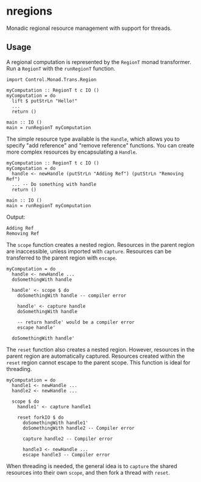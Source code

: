 nregions
========

Monadic regional resource management with support for threads.

Usage
-----

A regional computation is represented by the `RegionT` monad transformer.
Run a `RegionT` with the `runRegionT` function.

```
import Control.Monad.Trans.Region

myComputation :: RegionT t c IO ()
myComputation = do
  lift $ putStrLn "Hello!"
  ...
  return ()

main :: IO ()
main = runRegionT myComputation
```

The simple resource type available is the `Handle`, which allows you to specify "add reference" and "remove reference" functions. You can create more complex resources by encapsulating a `Handle`.

```
myComputation :: RegionT t c IO ()
myComputation = do
  handle <- newHandle (putStrLn "Adding Ref") (putStrLn "Removing Ref")
  ... -- Do something with handle
  return ()

main :: IO ()
main = runRegionT myComputation
```

Output:
```
Adding Ref
Removing Ref
```

The `scope` function creates a nested region.
Resources in the parent region are inaccessible, unless imported with `capture`.
Resources can be transferred to the parent region with `escape`.

```
myComputation = do
  handle <- newHandle ...
  doSomethingWith handle

  handle' <- scope $ do
    doSomethingWith handle -- compiler error

    handle' <- capture handle
    doSomethingWith handle

    -- return handle' would be a compiler error
    escape handle'

  doSomethingWith handle'
```

The `reset` function also creates a nested region.
However, resources in the parent region are automatically captured.
Resources created within the `reset` region cannot escape to the parent scope.
This function is ideal for threading.

```
myComputation = do
  handle1 <- newHandle ...
  handle2 <- newHandle ...

  scope $ do
    handle1' <- capture handle1

    reset forkIO $ do
      doSomethingWith handle1'
      doSomethingWith handle2 -- Compiler error

      capture handle2 -- Compiler error

      handle3 <- newHandle ...
      escape handle3 -- Compiler error
```

When threading is needed, the general idea is to `capture` the shared resources into their own `scope`, and then fork a thread with `reset`.
